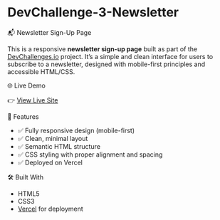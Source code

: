 # DevChallenge-3-Newsletter
📬 Newsletter Sign-Up Page

This is a responsive **newsletter sign-up page** built as part of the [DevChallenges.io](https://devchallenges.io) project. It’s a simple and clean interface for users to subscribe to a newsletter, designed with mobile-first principles and accessible HTML/CSS.

🌐 Live Demo

👉 [View Live Site](https://dev-challenge-3-newsletter.vercel.app)

🚀 Features

- ✅ Fully responsive design (mobile-first)
- ✅ Clean, minimal layout
- ✅ Semantic HTML structure
- ✅ CSS styling with proper alignment and spacing
- ✅ Deployed on Vercel

🛠️ Built With

- HTML5
- CSS3
- [Vercel](https://vercel.com/) for deployment



